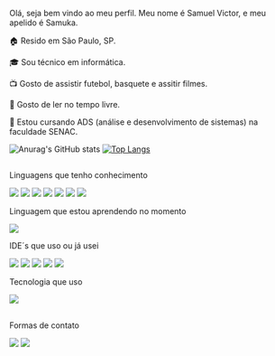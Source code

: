 Olá, seja bem vindo ao meu perfil. Meu nome é Samuel Victor, e meu apelido é Samuka.

🏠 Resido em São Paulo, SP.

🎓 Sou técnico em informática.

📺 Gosto de assistir futebol, basquete e assitir filmes.

📖 Gosto de ler no tempo livre.

🎒 Estou cursando ADS (análise e desenvolvimento de sistemas) na faculdade SENAC.

![Anurag's GitHub stats](https://github-readme-stats.vercel.app/api?username=Samuel-045&show_icons=true&theme=transparent)
[![Top Langs](https://github-readme-stats.vercel.app/api/top-langs/?username=Samuel-045&layout=compact&theme=transparent)](https://github.com/Samuel-045/github-readme-stats)

##

Linguagens que tenho conhecimento
<div> 
            <img src="https://img.shields.io/badge/HTML5-E34F26?style=for-the-badge&logo=html5&logoColor=white"/> 
            <img  src="https://img.shields.io/badge/CSS3-1572B6?style=for-the-badge&logo=css3&logoColor=white"/>
            <img  src="https://img.shields.io/badge/Python-14354C?style=for-the-badge&logo=python&logoColor=white"/>
            <img  src="https://img.shields.io/badge/Java-ED8B00?style=for-the-badge&logo=openjdk&logoColor=white"/>
            <img src="https://img.shields.io/badge/PHP-777BB4?style=for-the-badge&logo=php&logoColor=white"/>
            <img src="https://img.shields.io/badge/MariaDB-003545?style=for-the-badge&logo=mariadb&logoColor=white"/>
            <img src="https://img.shields.io/badge/MySQL-005C84?style=for-the-badge&logo=mysql&logoColor=white"/>
</div>
          
Linguagem que estou aprendendo no momento
<div>
            <img src="https://img.shields.io/badge/JavaScript-323330?style=for-the-badge&logo=javascript&logoColor=F7DF1E"/>
</div>
            
IDE´s que uso ou já usei
<div>
            <img src="https://img.shields.io/badge/Visual_Studio_Code-0078D4?style=for-the-badge&logo=visual%20studio%20code&logoColor=white"/>
            <img src="https://img.shields.io/badge/Atom-66595C?style=for-the-badge&logo=Atom&logoColor=white"/>
            <img src="https://img.shields.io/badge/Eclipse-2C2255?style=for-the-badge&logo=eclipse&logoColor=white">
            <img src="https://img.shields.io/badge/PyCharm-000000.svg?&style=for-the-badge&logo=PyCharm&logoColor=white"/>
            <img src="https://img.shields.io/badge/apache%20netbeans-1B6AC6?style=for-the-badge&logo=apache%20netbeans%20IDE&logoColor=white"/>
</div> 

Tecnologia que uso
<div>
            <img src="https://img.shields.io/badge/GitHub-100000?style=for-the-badge&logo=github&logoColor=white"/>
</div>

##  

Formas de contato
<div> 
<a href="https://www.linkedin.com/in/samuel-victor-7a263b210/" target="_blank"><img src="https://img.shields.io/badge/-LinkedIn-%230077B5?style=for-the-badge&logo=linkedin&logoColor=white" target="_blank"></a> 
<a href = "mailto:samuelvic856@gmail.com"><img src="https://img.shields.io/badge/-Gmail-%23333?style=for-the-badge&logo=gmail&logoColor=white" target="_blank"></a>
</div>
